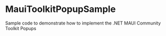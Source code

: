 # MauiToolkitPopupSample
 Sample code to demonstrate how to implement the .NET MAUI Community Toolkit Popups
